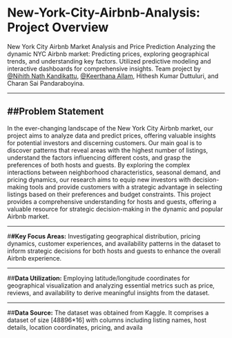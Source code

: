 # New-York-City-Airbnb-Analysis: Project Overview
New York City Airbnb Market Analysis and Price Prediction
Analyzing the dynamic NYC Airbnb market: Predicting prices, exploring geographical trends, and understanding key factors. Utilized predictive modeling and interactive dashboards for comprehensive insights. Team project by [@Nihith Nath Kandikattu](https://github.com/nihith-nath), [@Keerthana Allam](https://github.com/Keerthana-Allam), Hithesh Kumar Duttuluri, and Charan Sai Pandaraboyina.
___
##**Problem Statement**
---
In the ever-changing landscape of the New York City Airbnb market, our project aims to analyze data and predict prices, offering valuable insights for potential investors and discerning customers. Our main goal is to discover patterns that reveal areas with the highest number of listings, understand the factors influencing different costs, and grasp the preferences of both hosts and guests. By exploring the complex interactions between neighborhood characteristics, seasonal demand, and pricing dynamics, our research aims to equip new investors with decision-making tools and provide customers with a strategic advantage in selecting listings based on their preferences and budget constraints. This project provides a comprehensive understanding for hosts and guests, offering a valuable resource for strategic decision-making in the dynamic and popular Airbnb market.

---
#**#Key  Focus  Areas:** 
Investigating geographical distribution, pricing  dynamics, customer experiences, and  availability patterns in the dataset to inform strategic decisions for both hosts and guests to enhance the overall Airbnb experience.  
___
##**Data Utilization:**
Employing latitude/longitude coordinates for geographical visualization and analyzing essential metrics such as price, reviews, and availability to derive meaningful insights from the dataset. 
___
##**Data Source:** 
The dataset was obtained from Kaggle. It comprises a dataset of size [48896*16] with columns including listing names, host details, location coordinates, pricing, and availa

